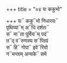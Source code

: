 +++
title = "०४ यः ककुभो"

+++
यः᳓ ककु᳓भो निधारयः᳓  
पृथिव्या᳓म् अ᳓धि दर्शतः᳓  
स᳓ मा᳓ता पूर्विय᳓म् पदं᳓  
त᳓द् व᳓रुणस्य स᳓प्तियं  
स᳓ हि᳓ गोपा᳓ इवे᳓रियो  
न᳓भन्ताम् अन्यके᳓ समे